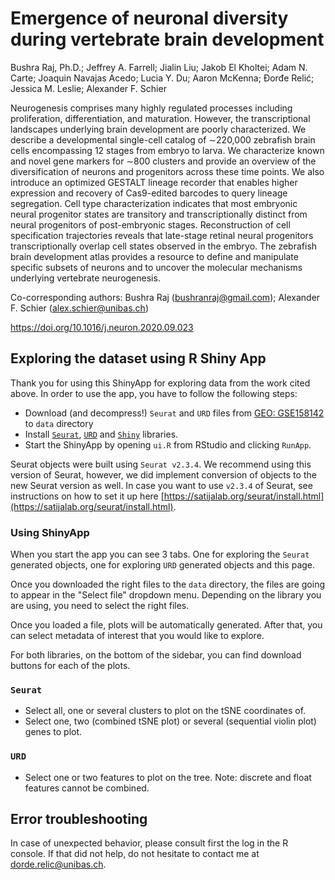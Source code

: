 
# Emergence of neuronal diversity during vertebrate brain development

Bushra Raj, Ph.D.; Jeffrey A. Farrell; Jialin Liu; Jakob El Kholtei; Adam N. Carte; Joaquin Navajas Acedo; Lucia Y. Du; Aaron McKenna; Đorđe Relić; Jessica M. Leslie; Alexander F. Schier

Neurogenesis comprises many highly regulated processes including proliferation, differentiation, and maturation. However, the transcriptional landscapes underlying brain development are poorly characterized. We describe a developmental single-cell catalog of ∼220,000 zebrafish brain cells encompassing 12 stages from embryo to larva. We characterize known and novel gene markers for ∼800 clusters and provide an overview of the diversification of neurons and progenitors across these time points. We also introduce an optimized GESTALT lineage recorder that enables higher expression and recovery of Cas9-edited barcodes to query lineage segregation. Cell type characterization indicates that most embryonic neural progenitor states are transitory and transcriptionally distinct from neural progenitors of post-embryonic stages. Reconstruction of cell specification trajectories reveals that late-stage retinal neural progenitors transcriptionally overlap cell states observed in the embryo. The zebrafish brain development atlas provides a resource to define and manipulate specific subsets of neurons and to uncover the molecular mechanisms underlying vertebrate neurogenesis.

Co-corresponding authors: Bushra Raj (bushranraj@gmail.com); Alexander F. Schier (alex.schier@unibas.ch)

https://doi.org/10.1016/j.neuron.2020.09.023

## Exploring the dataset using R Shiny App

Thank you for using this ShinyApp for exploring data from the work cited above.
In order to use the app, you have to follow the following steps:

* Download (and decompress!) `Seurat` and `URD` files from [GEO: GSE158142](https://www-ncbi-nlm-nih-gov.ezproxy.u-pec.fr/geo/query/acc.cgi?acc=GSE158142) to `data` directory
* Install [`Seurat`](https://github.com/satijalab/seurat),
[`URD`](https://github.com/farrellja/URD) and
[`Shiny`](https://shiny.rstudio.com/) libraries.
* Start the ShinyApp by opening `ui.R` from RStudio and clicking `RunApp`.

Seurat objects were built using `Seurat v2.3.4`. We recommend using this
version of Seurat, however, we did implement conversion of objects to the new
Seurat version as well. In case you want to use `v2.3.4` of Seurat, see
instructions on how to set it up here
[https://satijalab.org/seurat/install.html](https://satijalab.org/seurat/install.html).

### Using ShinyApp

When you start the app you can see 3 tabs. One for exploring the `Seurat`
generated objects, one for exploring `URD` generated objects and this page.

Once you downloaded the right files to the `data` directory, the files are
going to appear in the "Select file" dropdown menu. Depending on the library
you are using, you need to select the right files.

Once you loaded a file, plots will be automatically generated. After that, you
can select metadata of interest that you would like to explore.

For both libraries, on the bottom of the sidebar, you can find download buttons
for each of the plots.

### `Seurat`

* Select all, one or several clusters to plot on the tSNE coordinates of.
* Select one, two (combined tSNE plot) or several (sequential violin plot)
genes to plot.

### `URD`

* Select one or two features to plot on the tree. Note: discrete and float
features cannot be combined.

## Error troubleshooting

In case of unexpected behavior, please consult first the log in the R console.
If that did not help, do not hesitate to contact me at dorde.relic@unibas.ch.

